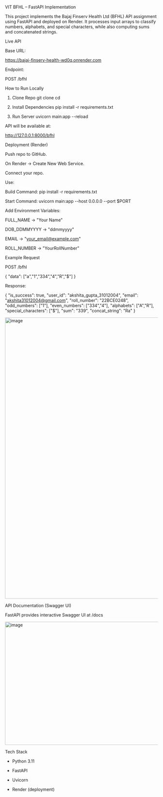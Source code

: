 VIT BFHL – FastAPI Implementation

This project implements the Bajaj Finserv Health Ltd (BFHL) API assignment using FastAPI and deployed on Render.
It processes input arrays to classify numbers, alphabets, and special characters, while also computing sums and concatenated strings.

Live API

Base URL:

https://bajaj-finserv-health-wd0q.onrender.com


Endpoint:

POST /bfhl

How to Run Locally
1. Clone Repo
git clone <your-repo-url>
cd <your-repo-name>

2. Install Dependencies
pip install -r requirements.txt

3. Run Server
uvicorn main:app --reload


API will be available at:

http://127.0.0.1:8000/bfhl

Deployment (Render)

Push repo to GitHub.

On Render
 → Create New Web Service.

Connect your repo.

Use:

Build Command: pip install -r requirements.txt

Start Command: uvicorn main:app --host 0.0.0.0 --port $PORT

Add Environment Variables:

FULL_NAME → "Your Name"

DOB_DDMMYYYY → "ddmmyyyy"

EMAIL → "your_email@example.com"

ROLL_NUMBER → "YourRollNumber"

Example Request

POST /bfhl

{
  "data": ["a","1","334","4","R","$"]
}


Response:

{
  "is_success": true,
  "user_id": "akshita_gupta_31012004",
  "email": "akshita31012004@gmail.com",
  "roll_number": "22BCE0248",
  "odd_numbers": ["1"],
  "even_numbers": ["334","4"],
  "alphabets": ["A","R"],
  "special_characters": ["$"],
  "sum": "339",
  "concat_string": "Ra"
}

<img width="1638" height="927" alt="image" src="https://github.com/user-attachments/assets/b476e421-cad4-4dfb-9d42-fc104d2669d7" />


API Documentation (Swagger UI)

FastAPI provides interactive Swagger UI at /docs

<img width="1918" height="406" alt="image" src="https://github.com/user-attachments/assets/4720e2c9-9e07-41d0-a161-b863044df337" />


Tech Stack

- Python 3.11

- FastAPI

- Uvicorn

- Render (deployment)





